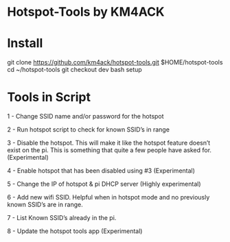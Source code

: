 # Hotspot-Tools by KM4ACK

# Install

git clone https://github.com/km4ack/hotspot-tools.git $HOME/hotspot-tools 
cd ~/hotspot-tools
git checkout dev
bash setup

# Tools in Script

1 - Change SSID name and/or password for the hotspot 

2 - Run hotspot script to check for known SSID’s in range

3 - Disable the hotspot. This will make it like the hotspot feature doesn’t exist on the pi. This is something that quite a few people have asked for. (Experimental)

4 - Enable hotspot that has been disabled using #3 (Experimental)

5 - Change the IP of hotspot & pi DHCP server (Highly experimental)

6 - Add new wifi SSID. Helpful when in hotspot mode and no previously known SSID’s are in range.

7 - List Known SSID’s already in the pi.

8 - Update the hotspot tools app (Experimental)


